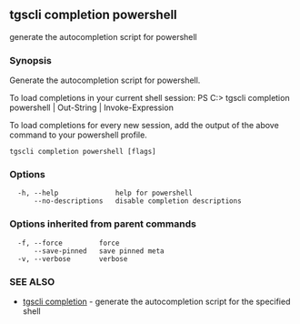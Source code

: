 ## tgscli completion powershell

generate the autocompletion script for powershell

### Synopsis


Generate the autocompletion script for powershell.

To load completions in your current shell session:
PS C:\> tgscli completion powershell | Out-String | Invoke-Expression

To load completions for every new session, add the output of the above command
to your powershell profile.


```
tgscli completion powershell [flags]
```

### Options

```
  -h, --help              help for powershell
      --no-descriptions   disable completion descriptions
```

### Options inherited from parent commands

```
  -f, --force         force
      --save-pinned   save pinned meta
  -v, --verbose       verbose
```

### SEE ALSO

* [tgscli completion](tgscli_completion.md)	 - generate the autocompletion script for the specified shell

